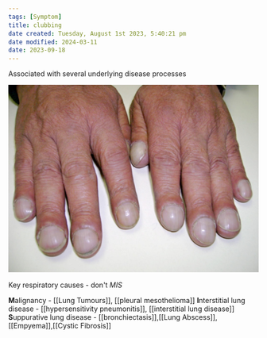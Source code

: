 ```yaml
---
tags: [Symptom]
title: clubbing
date created: Tuesday, August 1st 2023, 5:40:21 pm
date modified: 2024-03-11
date: 2023-09-18
---
```


Associated with several underlying disease processes

![|400](z_attachments/400.jpg)

Key respiratory causes - don't _MIS_

**M**alignancy - [[Lung Tumours]], [[pleural mesothelioma]]
**I**nterstitial lung disease - [[hypersensitivity pneumonitis]], [[interstitial lung disease]]
**S**uppurative lung disease - [[bronchiectasis]],[[Lung Abscess]],[[Empyema]],[[Cystic Fibrosis]]

